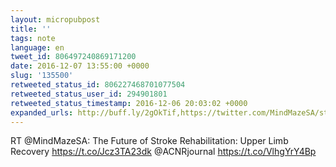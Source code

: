```yaml
---
layout: micropubpost
title: ''
tags: note
language: en
tweet_id: 806497240869171200
date: 2016-12-07 13:55:00 +0000
slug: '135500'
retweeted_status_id: 806227468701077504
retweeted_status_user_id: 294901801
retweeted_status_timestamp: 2016-12-06 20:03:02 +0000
expanded_urls: http://buff.ly/2gOkTif,https://twitter.com/MindMazeSA/status/806227468701077505/photo/1,http://buff.ly/2gOkTif,https://twitter.com/MindMazeSA/status/806227468701077505/photo/1
---
```

RT @MindMazeSA: The Future of Stroke Rehabilitation: Upper Limb Recovery https://t.co/Jcz3TA23dk @ACNRjournal https://t.co/VlhgYrY4Bp
